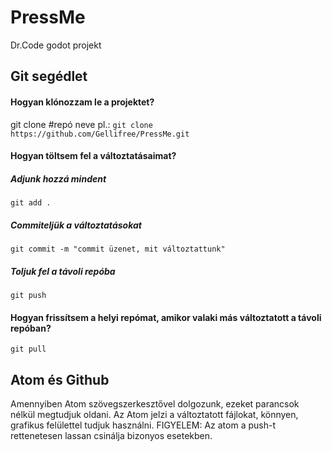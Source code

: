 # PressMe
Dr.Code godot projekt

## Git segédlet

#### Hogyan klónozzam le a projektet?

git clone #repó neve
pl.:
``git clone https://github.com/Gellifree/PressMe.git``

#### Hogyan töltsem fel a változtatásaimat?

##### Adjunk hozzá mindent
``git add .``

##### Commiteljük a változtatásokat
``git commit -m "commit üzenet, mit változtattunk"``

##### Toljuk fel a távoli repóba
``git push``

#### Hogyan frissítsem a helyi repómat, amikor valaki más változtatott a távoli repóban?

``git pull``


## Atom és Github

Amennyiben Atom szövegszerkesztővel dolgozunk, ezeket parancsok nélkül megtudjuk oldani. Az Atom jelzi a változtatott fájlokat, könnyen, grafikus felülettel tudjuk használni. FIGYELEM: Az atom a push-t rettenetesen lassan csinálja bizonyos esetekben.

